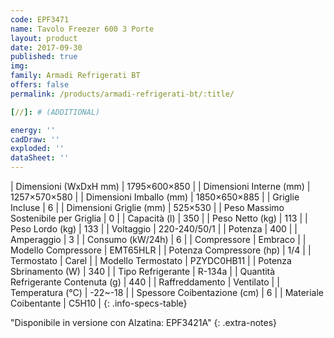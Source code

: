 ```yaml
---
code: EPF3471
name: Tavolo Freezer 600 3 Porte
layout: product
date: 2017-09-30
published: true
img:
family: Armadi Refrigerati BT
offers: false
permalink: /products/armadi-refrigerati-bt/:title/

[//]: # (ADDITIONAL)

energy: ''
cadDraw: ''
exploded: ''
dataSheet: ''
---
```



| Dimensioni (WxDxH mm) | 1795×600×850 |
| Dimensioni Interne (mm) | 1257×570×580 |
| Dimensioni Imballo (mm) | 1850×650×885 |
| Griglie Incluse | 6 |
| Dimensioni Griglie (mm) | 525×530 |
| Peso Massimo Sostenibile per Griglia | 0 |
| Capacità (l) | 350 |
| Peso Netto (kg) | 113 |
| Peso Lordo (kg) | 133 |
| Voltaggio | 220-240/50/1 |
| Potenza | 400 |
| Amperaggio | 3 |
| Consumo (kW/24h) | 6 |
| Compressore | Embraco |
| Modello Compressore | EMT65HLR |
| Potenza Compressore (hp) | 1/4 |
| Termostato | Carel |
| Modello Termostato | PZYDC0HB11 |
| Potenza Sbrinamento (W) | 340 |
| Tipo Refrigerante | R-134a |
| Quantità Refrigerante Contenuta (g) | 440 |
| Raffreddamento | Ventilato |
| Temperatura (°C) | -22~-18 |
| Spessore Coibentazione (cm) | 6 |
| Materiale Coibentante | C5H10 |
{: .info-specs-table}

"Disponibile in versione con Alzatina: EPF3421A"
{: .extra-notes}
